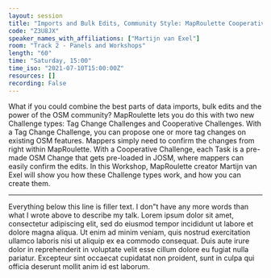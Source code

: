 ```yaml
---
layout: session
title: "Imports and Bulk Edits, Community Style: MapRoulette Cooperative Challenges"
code: "Z3U8JX"
speaker_names_with_affiliations: ["Martijn van Exel"]
room: "Track 2 - Panels and Workshops"
length: "60"
time: "Saturday, 15:00"
time_iso: "2021-07-10T15:00:00Z"
resources: []
recording: False
---
```

What if you could combine the best parts of data imports, bulk edits and the power of the OSM community? MapRoulette lets you do this with two new Challenge types: Tag Change Challenges and Cooperative Challenges. With a Tag Change Challenge, you can propose one or more tag changes on existing OSM features. Mappers simply need to confirm the changes from right within MapRoulette. With a Cooperative Challenge, each Task is a pre-made OSM Change that gets pre-loaded in JOSM, where mappers can easily confirm the edits. In this Workshop, MapRoulette creator Martijn van Exel will show you how these Challenge types work, and how you can create them.

---

Everything below this line is filler text. I don"t have any more words than what I wrote above to describe my talk. Lorem ipsum dolor sit amet, consectetur adipiscing elit, sed do eiusmod tempor incididunt ut labore et dolore magna aliqua. Ut enim ad minim veniam, quis nostrud exercitation ullamco laboris nisi ut aliquip ex ea commodo consequat. Duis aute irure dolor in reprehenderit in voluptate velit esse cillum dolore eu fugiat nulla pariatur. Excepteur sint occaecat cupidatat non proident, sunt in culpa qui officia deserunt mollit anim id est laborum.
